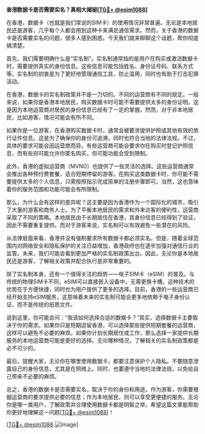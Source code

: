 **香港数据卡是否需要实名？真相大揭秘[[TG💪+ @esim1088](https://t.me/s/esim1088)]**

在香港，数据卡（也就是我们常说的SIM卡）的使用情况非常普遍。无论是本地居民还是游客，几乎每个人都会用到这种卡来满足通信需求。然而，关于香港的数据卡是否需要实名的问题，很多人感到困惑。今天我们就来聊聊这个话题，帮你彻底搞清楚。

首先，我们需要明确什么是“实名制”。实名制通常指的是用户在购买或激活数据卡时，需要提供真实的身份信息。这些信息可能包括姓名、身份证号码、联系方式等。实名制的初衷是为了更好地管理通信工具，防止滥用，同时也有助于打击犯罪活动。

在香港，数据卡的实名制政策并不是一刀切的。不同的运营商有不同的规定。一般来说，如果你是香港本地居民，购买数据卡时可能不需要提供太多的身份证明。这是因为本地运营商对居民的身份信息已经有了一定的掌握。然而，对于非本地居民，比如游客，情况可能会有所不同。

如果你是一位游客，在香港购买数据卡时，通常会被要求提供护照或其他有效的旅行证件信息。这是为了确保你的身份可追溯，同时也符合当地的法律法规。不过，具体的要求可能会因运营商而异。有些运营商可能会要求你在购买时登记护照信息，而有些则可能允许你匿名购买，但可能功能会受到限制。

此外，香港的虚拟运营商（MVNO）也提供了一些灵活的选择。这些运营商通常会推出各种预付费套餐，适合短期停留的游客。在购买这类数据卡时，你可能不需要提供太多的个人信息，只需按照指示完成简单的注册步骤即可。当然，这也意味着你的服务范围和功能可能会有所限制。

那么，为什么会有这样的差异呢？这主要是因为香港作为一个国际化的城市，吸引了大量的游客和商务人士。为了平衡本地居民的需求和外来访客的便利性，运营商采取了不同的策略。本地居民由于长期居住在香港，其身份信息已经得到了验证，因此不需要重复提供。而对于游客来说，实名制可以有效避免一些潜在的风险。

从法律层面来看，香港并没有强制要求所有数据卡都必须实名。但是，随着全球范围内对网络安全和隐私保护的关注日益增加，香港政府也在逐步加强对通信行业的监管。未来，我们可能会看到更加严格的实名制政策出台。因此，无论你是本地居民还是游客，了解相关政策并配合执行是非常重要的。

除了实名制本身，还有一个值得关注的趋势——电子SIM卡（eSIM）的普及。与传统的物理SIM卡不同，eSIM可以直接嵌入设备中，无需更换卡槽。这种技术的优势在于方便快捷，同时也为用户提供了更多的选择。目前，香港的一些运营商已经开始支持eSIM服务，这意味着未来的实名制可能会更多地依赖于电子身份认证，而不是传统的纸质文件。

说到这里，你可能会问：“我该如何选择合适的数据卡？”其实，选择数据卡主要取决于你的需求。如果你只是短期逗留香港，可以选择那些提供短期套餐的运营商，这样可以避免不必要的麻烦。如果你计划长期居住或工作，那么选择一家提供长期服务的本地运营商可能是更好的选择。无论哪种情况，了解相关的实名制政策都是必不可少的。

最后，提醒大家，无论你在哪里使用数据卡，都要注意保护个人隐私。不要随意泄露自己的身份信息，尤其是在网络上。同时，也要遵守当地的法律法规，以免给自己带来不必要的麻烦。

总之，香港的数据卡是否需要实名，取决于你的身份和用途。作为游客，你需要根据运营商的要求提供必要的信息；作为本地居民，则可以享受更便捷的服务。无论你是哪一类用户，了解政策并合理使用数据卡都是明智之举。希望这篇文章能帮助你更好地理解这一问题[[TG💪+ @esim1088](https://t.me/s/esim1088)]！

[[TG💪+ @esim1088](https://t.me/s/esim1088) ![Image](https://i.postimg.cc/4NQfJmqS/Snipaste-2025-05-13-00-14-12.png)]